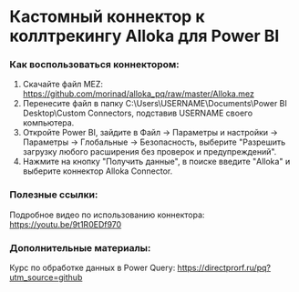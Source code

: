 # Кастомный коннектор к коллтрекингу Alloka для Power BI


### Как воспользоваться коннектором:

1) Скачайте файл MEZ: https://github.com/morinad/alloka_pq/raw/master/Alloka.mez
2) Перенесите файл в папку C:\Users\USERNAME\Documents\Power BI Desktop\Custom Connectors, подставив USERNAME своего компьютера.
3) Откройте Power BI, зайдите в Файл -> Параметры и настройки -> Параметры -> Глобальные -> Безопасность, выберите "Разрешить загрузку любого расширения без проверок и предупреждений".
4) Нажмите на кнопку "Получить данные", в поиске введите "Alloka" и выберите коннектор Alloka Connector.


### Полезные ссылки:
Подробное видео по использованию коннектора: https://youtu.be/9t1R0EDf970

### Дополнительные материалы:
Курс по обработке данных в Power Query: https://directprorf.ru/pq?utm_source=github
